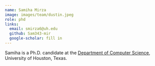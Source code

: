 ```yaml
---
name: Samiha Mirza
image: images/team/dustin.jpeg
role: phd
links:
  email: smirza6@uh.edu
  github: Sam343-mir
  google-scholar: fill in
---
```



Samiha is a Ph.D. candidate at the [Department of Computer Science](https://cs.uh.edu), University of Houston, Texas. 
